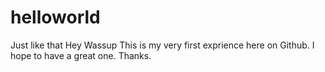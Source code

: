 # helloworld
Just like that
Hey Wassup
This is my very first exprience here on Github.
I hope to have a great one.
Thanks.
